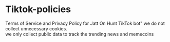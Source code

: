 # Tiktok-policies
Terms of Service and Privacy Policy for Jatt On Hunt TikTok bot"
we do not collect unnecessary cookies.  
we only collect public data to track the trending news and memecoins 
